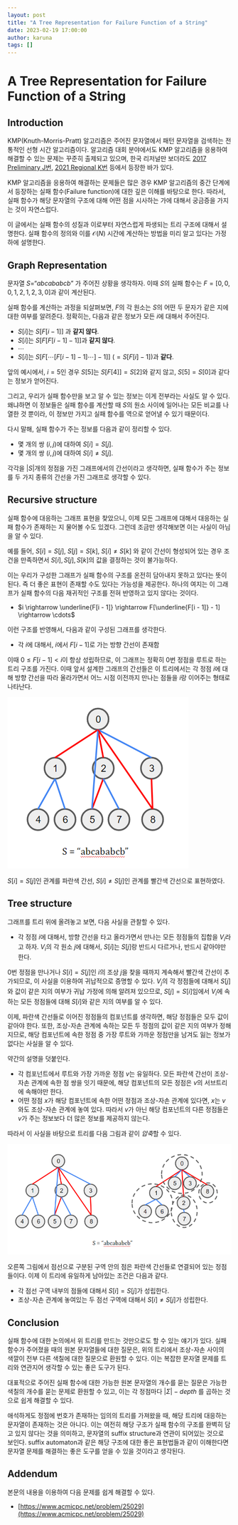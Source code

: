 ```yaml
---
layout: post
title: "A Tree Representation for Failure Function of a String"
date: 2023-02-19 17:00:00
author: karuna
tags: []
---
```


# A Tree Representation for Failure Function of a String

## Introduction

KMP(Knuth-Morris-Pratt) 알고리즘은 주어진 문자열에서 패턴 문자열을 검색하는 전통적인 선형 시간 알고리즘이다. 알고리즘 대회 분야에서도 KMP 알고리즘을 응용하여 해결할 수 있는 문제는 꾸준히 출제되고 있으며, 한국 리저널만 보더라도 [2017 Preliminary J번](https://www.acmicpc.net/problem/14755), [2021 Regional K번](https://www.acmicpc.net/problem/23576) 등에서 등장한 바가 있다.

KMP 알고리즘을 응용하여 해결하는 문제들은 많은 경우 KMP 알고리즘의 중간 단계에서 등장하는 실패 함수(Failure function)에 대한 깊은 이해를 바탕으로 한다. 따라서, 실패 함수가 해당 문자열의 구조에 대해 어떤 점을 시사하는 가에 대해서 궁금증을 가지는 것이 자연스럽다. 

이 글에서는 실패 함수의 성질과 이로부터 자연스럽게 파생되는 트리 구조에 대해서 설명한다. 실패 함수의 정의와 이를 $\mathcal{O}(N)$ 시간에 계산하는 방법을 미리 알고 있다는 가정 하에 설명한다. 

## Graph Representation

문자열 $S = “abcababcb”$ 가 주어진 상황을 생각하자. 이때 $S$의 실패 함수는 $F = [0, 0, 0, 1, 2, 1, 2, 3, 0]$과 같이 계산된다.

실패 함수를 계산하는 과정을 되살펴보면, $F$의 각 원소는 $S$의 어떤 두 문자가 같은 지에 대한 여부를 알려준다. 정확히는, 다음과 같은 정보가 모든 $i$에 대해서 주어진다.

- $S[i]$는 $S[F[i - 1]]$ 과 **같지 않다**.
- $S[i]$는 $S[F[F[i - 1] - 1]]$과 **같지 않다**.
- $\cdots$
- $S[i]$는 $S[F[\cdots [F[i - 1] - 1] \cdots ]- 1]]$ ($= S[F[i] - 1]$)과 **같다**.

앞의 예시에서, $i = 5$인 경우 $S[5]$는 $S[F[4]] = S[2]$와 같지 않고, $S[5] = S[0]$과 같다는 정보가 얻어진다. 

그리고, 우리가 실패 함수만을 보고 알 수 있는 정보는 이게 전부라는 사실도 알 수 있다. 왜냐하면 이 정보들은 실패 함수를 계산할 때 $S$의 원소 사이에 일어나는 모든 비교를 나열한 것 뿐이라, 이 정보만 가지고 실패 함수를 역으로 얻어낼 수 있기 때문이다.

다시 말해, 실패 함수가 주는 정보를 다음과 같이 정리할 수 있다.

- 몇 개의 쌍 $(i, j)$에 대하여 $S[i] = S[j]$.
- 몇 개의 쌍 $(i, j)$에 대하여 $S[i] \neq S[j]$.

각각을 $|S|$개의 정점을 가진 그래프에서의 간선이라고 생각하면, 실패 함수가 주는 정보를 두 가지 종류의 간선을 가진 그래프로 생각할 수 있다.

## Recursive structure

실패 함수에 대응하는 그래프 표현을 찾았으니, 이제 모든 그래프에 대해서 대응하는 실패 함수가 존재하는 지 물어볼 수도 있겠다. 그런데 조금만 생각해보면 이는 사실이 아님을 알 수 있다. 

예를 들어, $S[i] = S[j]$, $S[j] = S[k]$, $S[i]\neq S[k]$ 와 같이 간선이 형성되어 있는 경우 조건을 만족하면서 $S[i], S[j], S[k]$의 값을 결정하는 것이 불가능하다.

이는 우리가 구성한 그래프가 실패 함수의 구조를 온전히 담아내지 못하고 있다는 뜻이 된다. 즉 더 좋은 표현이 존재할 수도 있다는 가능성을 제공한다. 하나의 여지는 이 그래프가 실패 함수의 다음 재귀적인 구조를 전혀 반영하고 있지 않다는 것이다.

- $i \rightarrow \underline{F[i - 1]} \rightarrow F[\underline{F[i - 1]} - 1] \rightarrow \cdots$

이런 구조를 반영해서, 다음과 같이 구성된 그래프를 생각한다.

- 각 $i$에 대해서, $i$에서 $F[i - 1]$로 가는 방향 간선이 존재함

이때 $0\leq F[i - 1] < i$이 항상 성립하므로, 이 그래프는 정확히 $0$번 정점을 루트로 하는 트리 구조를 가진다. 이때 앞서 설계한 그래프의 간선들은 이 트리에서는 각 정점 $i$에 대해 방향 간선을 따라 올라가면서 어느 시점 이전까지 만나는 점들을 $i$랑 이어주는 형태로 나타난다.

![kmp1.png](/assets/images/failure-function-tree/kmp1.png)

$S[i] = S[j]$인 관계를 파란색 간선, $S[i] \neq S[j]$인 관계를 빨간색 간선으로 표현하였다.

## Tree structure

그래프를 트리 위에 올려놓고 보면, 다음 사실을 관찰할 수 있다.

- 각 정점 $i$에 대해서, 방향 간선을 타고 올라가면서 만나는 모든 정점들의 집합을 $V_i$라고 하자. $V_i$의 각 원소 $j$에 대해서, $S[i]$는 $S[j]$랑 반드시 다르거나, 반드시 같아야만 한다.

$0$번 정점을 만나거나 $S[i] = S[j]$인 $i$의 조상 $j$을 찾을 때까지 계속해서 빨간색 간선이 추가되므로, 이 사실을 이용하여 귀납적으로 증명할 수 있다. $V_j$의 각 정점들에 대해서 $S[j]$와 값이 같은 지의 여부가 귀납 가정에 의해 알려져 있으므로, $S[j] = S[i]$임에서 $V_i$에 속하는 모든 정점들에 대해 $S[i]$와 같은 지의 여부를 알 수 있다.

이제, 파란색 간선들로 이어진 정점들의 컴포넌트를 생각하면, 해당 정점들은 모두 값이 같아야 한다. 또한, 조상-자손 관계에 속하는 모든 두 정점의 값이 같은 지의 여부가 정해지므로, 해당 컴포넌트에 속한 정점 중 가장 루트와 가까운 정점만을 남겨도 잃는 정보가 없다는 사실을 알 수 있다.

약간의 설명을 덧붙인다.

- 각 컴포넌트에서 루트와 가장 가까운 정점 $v$는 유일하다. 모든 파란색 간선이 조상-자손 관계에 속한 점 쌍을 잇기 때문에, 해당 컴포넌트의 모든 정점은 $v$의 서브트리에 속해야만 한다.
- 어떤 정점 $x$가 해당 컴포넌트에 속한 어떤 정점과 조상-자손 관계에 있다면, $x$는 $v$와도 조상-자손 관계에 놓여 있다. 따라서 $v$가 아닌 해당 컴포넌트의 다른 정점들은 $v$가 주는 정보보다 더 많은 정보를 제공하지 않는다.

따라서 이 사실을 바탕으로 트리를 다음 그림과 같이 *압축*할 수 있다.

![kmp2.png](/assets/images/failure-function-tree/kmp2.png)

오른쪽 그림에서 점선으로 구분된 구역 안의 점은 파란색 간선들로 연결되어 있는 정점들이다. 이제 이 트리에 유일하게 남아있는 조건은 다음과 같다.

- 각 점선 구역 내부의 점들에 대해서 $S[i] = S[j]$가 성립한다.
- 조상-자손 관계에 놓여있는 두 점선 구역에 대해서 $S[i] \neq S[j]$가 성립한다.

## Conclusion

실패 함수에 대한 논의에서 위 트리를 만드는 것만으로도 할 수 있는 얘기가 있다. 실패 함수가 주어졌을 때의 원본 문자열들에 대한 질문은, 위의 트리에서 조상-자손 사이의 색깔이 전부 다른 색칠에 대한 질문으로 환원할 수 있다. 이는 복잡한 문자열 문제를 트리와 연관지어 생각할 수 있는 좋은 도구가 된다.

대표적으로 주어진 실패 함수에 대한 가능한 원본 문자열의 개수를 묻는 질문은 가능한 색칠의 개수를 묻는 문제로 환원할 수 있고, 이는 각 정점마다 $|\Sigma| - depth$ 를 곱하는 것으로 쉽게 해결할 수 있다. 

애석하게도 정점에 번호가 존재하는 임의의 트리를 가져왔을 때, 해당 트리에 대응하는 문자열이 존재하는 것은 아니다. 이는 여전히 해당 구조가 실패 함수의 구조를 완벽히 담고 있지 않다는 것을 의미하고, 문자열의 suffix structure과 연관이 되어있는 것으로 보인다. suffix automaton과 같은 해당 구조에 대한 좋은 표현법들과 같이 이해한다면 문자열 문제를 해결하는 좋은 도구를 얻을 수 있을 것이라고 생각된다.

## Addendum

본문의 내용을 이용하여 다음 문제를 쉽게 해결할 수 있다.

- [https://www.acmicpc.net/problem/25029](https://www.acmicpc.net/problem/25029)